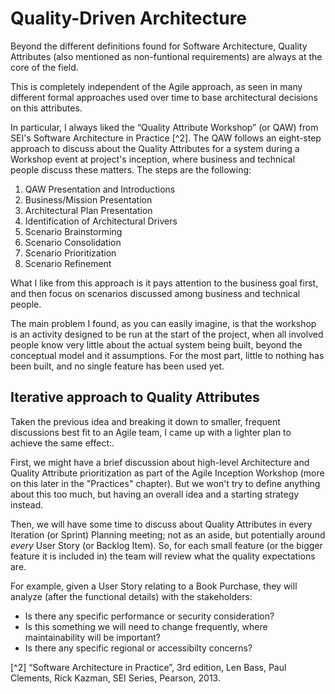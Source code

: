 # Quality-Driven Architecture

Beyond the different definitions found for Software Architecture, Quality Attributes (also mentioned as non-funtional requirements) are always at the core of the field.

This is completely independent of the Agile approach, as seen in many different formal approaches used over time to base architectural decisions on this attributes.

In particular, I always liked the “Quality Attribute Workshop” (or QAW) from SEI's Software Architecture in Practice [^2]. The QAW follows an eight-step approach to discuss about the Quality Attributes for a system during a Workshop event at project's inception, where business and technical people discuss these matters. The steps are the following:

1. QAW Presentation and Introductions
2. Business/Mission Presentation
3. Architectural Plan Presentation
4. Identification of Architectural Drivers
5. Scenario Brainstorming
6. Scenario Consolidation
7. Scenario Prioritization
8. Scenario Refinement

What I like from this approach is it pays attention to the business goal first, and then focus on scenarios discussed among business and technical people.

The main problem I found, as you can easily imagine, is that the workshop is an activity designed to be run at the start of the project, when all involved people know very little about the actual system being built, beyond the conceptual model and it assumptions. For the most part, little to nothing has been built, and no single feature has been used yet.

## Iterative approach to Quality Attributes

Taken the previous idea and breaking it down to smaller, frequent discussions best fit to an Agile team, I came up with a lighter plan to achieve the same effect:.

First, we might have a brief discussion about high-level Architecture and Quality Attribute prioritization as part of the Agile Inception Workshop (more on this later in the "Practices" chapter). But we won't try to define anything about this too much, but having an overall idea and a starting strategy instead.

Then, we will have some time to discuss about Quality Attributes in every Iteration (or Sprint) Planning meeting; not as an aside, but potentially around *every* User Story (or Backlog Item). So, for each small feature (or the bigger feature it is included in) the team will review what the quality expectations are.

For example, given a User Story relating to a Book Purchase, they will analyze (after the functional details) with the stakeholders:

- Is there any specific performance or security consideration?
- Is this something we will need to change frequently, where maintainability will be important?
- Is there any specific regional or accessibilty concerns?





[^2] “Software Architecture in Practice”, 3rd edition, Len Bass, Paul Clements, Rick Kazman, SEI Series, Pearson, 2013.
